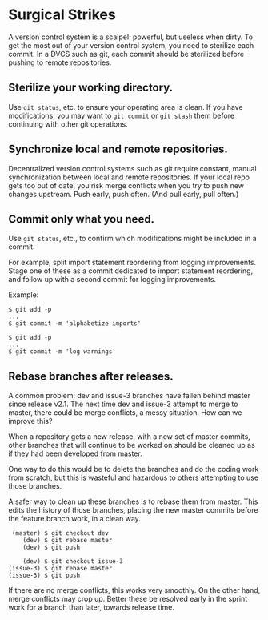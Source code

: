 # Surgical Strikes

A version control system is a scalpel: powerful, but useless when dirty. To get the most out of your version control system, you need to sterilize each commit. In a DVCS such as git, each commit should be sterilized before pushing to remote repositories.

## Sterilize your working directory.

Use `git status`, etc. to ensure your operating area is clean. If you have modifications, you may want to `git commit` or `git stash` them before continuing with other git operations.

## Synchronize local and remote repositories.

Decentralized version control systems such as git require constant, manual synchronization between local and remote repositories. If your local repo gets too out of date, you risk merge conflicts when you try to push new changes upstream. Push early, push often. (And pull early, pull often.)

## Commit only what you need.

Use `git status`, etc., to confirm which modifications might be included in a commit.

For example, split import statement reordering from logging improvements. Stage one of these as a commit dedicated to import statement reordering, and follow up with a second commit for logging improvements.

Example:

```
$ git add -p
...
$ git commit -m 'alphabetize imports'

$ git add -p
...
$ git commit -m 'log warnings'
```

## Rebase branches after releases.

A common problem: dev and issue-3 branches have fallen behind master since release v2.1. The next time dev and issue-3 attempt to merge to master, there could be merge conflicts, a messy situation. How can we improve this?

When a repository gets a new release, with a new set of master commits, other branches that will continue to be worked on should be cleaned up as if they had been developed from master.

One way to do this would be to delete the branches and do the coding work from scratch, but this is wasteful and hazardous to others attempting to use those branches.

A safer way to clean up these branches is to rebase them from master. This edits the history of those branches, placing the new master commits before the feature branch work, in a clean way.

```
 (master) $ git checkout dev
    (dev) $ git rebase master
    (dev) $ git push

    (dev) $ git checkout issue-3
(issue-3) $ git rebase master
(issue-3) $ git push
```

If there are no merge conflicts, this works very smoothly. On the other hand, merge conflicts may crop up. Better these be resolved early in the sprint work for a branch than later, towards release time.